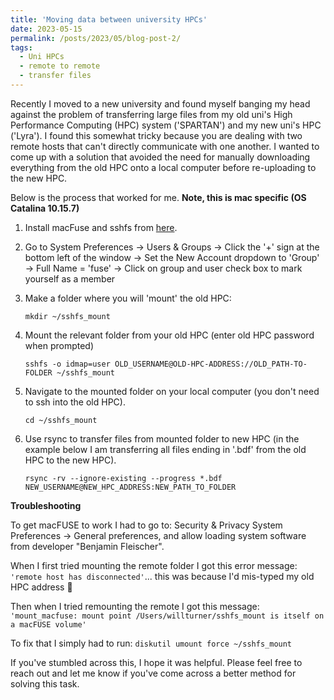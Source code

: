 ```yaml
---
title: 'Moving data between university HPCs'
date: 2023-05-15
permalink: /posts/2023/05/blog-post-2/
tags:
  - Uni HPCs
  - remote to remote
  - transfer files
---
```


Recently I moved to a new university and found myself banging my head against the problem of transferring large files from my old uni's High Performance Computing (HPC) system ('SPARTAN') and my new uni's HPC ('Lyra'). I found this somewhat tricky because you are dealing with two remote hosts that can't directly communicate with one another. I wanted to come up with a solution that avoided the need for manually downloading everything from the old HPC onto a local computer before re-uploading to the new HPC.

Below is the process that worked for me. **Note, this is mac specific (OS Catalina 10.15.7)** 

1. Install macFuse and sshfs from [here](https://osxfuse.github.io/). 

2. Go to System Preferences -> Users & Groups -> Click the '+' sign at the bottom left of the window -> Set the New Account dropdown to 'Group' -> Full Name = 'fuse' -> Click on group and user check box to mark yourself as a member

2. Make a folder where you will 'mount' the old HPC: 

    ```
    mkdir ~/sshfs_mount
    ```

3. Mount the relevant folder from your old HPC (enter old HPC password when prompted)

    ```
    sshfs -o idmap=user OLD_USERNAME@OLD-HPC-ADDRESS://OLD_PATH-TO-FOLDER ~/sshfs_mount
    ```

4. Navigate to the mounted folder on your local computer (you don't need to ssh into the old HPC). 

	```
	cd ~/sshfs_mount 
	```

5. Use rsync to transfer files from mounted folder to new HPC (in the example below I am transferring all files ending in '.bdf' from the old HPC to the new HPC). 

    ```
    rsync -rv --ignore-existing --progress *.bdf NEW_USERNAME@NEW_HPC_ADDRESS:NEW_PATH_TO_FOLDER
    ```

**Troubleshooting**

To get macFUSE to work I had to go to: Security & Privacy System Preferences -> General preferences, and allow loading system software from developer "Benjamin Fleischer". 

When I first tried mounting the remote folder I got this error message: `'remote host has disconnected'`... this was because I'd mis-typed my old HPC address &#x1f926;

Then when I tried remounting the remote I got this message: `'mount_macfuse: mount point /Users/willturner/sshfs_mount is itself on a macFUSE volume'`

To fix that I simply had to run: `diskutil umount force ~/sshfs_mount`   

If you've stumbled across this, I hope it was helpful. Please feel free to reach out and let me know if you've come across a better method for solving this task. 



